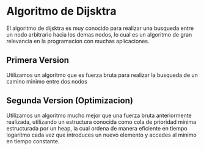 # Algoritmo de Dijsktra
El algoritmo de dijsktra es muy conocido para realizar una busqueda entre un nodo arbitrario hacia los demas nodos, lo cual es un algoritmo de gran relevancia en la programacion con muchas aplicaciones.
## Primera Version
Utilizamos un algoritmo que es fuerza bruta para realizar la busqueda de un camino minimo entre dos nodos
## Segunda Version (Optimizacion)
Utilizamos un algoritmo mucho mejor que una fuerza bruta anteriormente realizada, utilizando un estructura conocida como cola de prioridad minima estructurada por un heap, la cual ordena de manera eficiente en tiempo logaritmo cada vez que introduces un nuevo elemento y accedes al minimo en tiempo constante.
